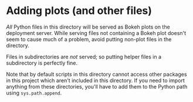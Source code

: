 # Adding plots (and other files)

*All* Python files in this directory will be served as Bokeh plots on the deployment server. While serving files not containing a Bokeh plot doesn't seem to cause much of a problem, avoid putting non-plot files in the directory.

Files in subdirectories are *not* served; so putting helper files in a subdirectory is perfectly fine.

Note that by default scripts in this directory cannot access other packages in this project which aren't included in this directory. If you need to import anything from these directories, you'll have to add them to the Python path using `sys.path.append`.
